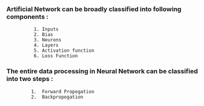 ### Artificial Network can be broadly classified into following components :
              1. Inputs
              2. Bias
              3. Neurons
              4. Layers
              5. Activation function
              6. Loss Function

### The entire data processing in Neural Network can be classified into two steps :
             1.  Forward Propogation
             2.  Backpropogation
             
             
       

